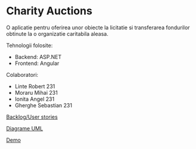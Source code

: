 # Charity Auctions

O aplicatie pentru oferirea unor obiecte la licitatie si transferarea fondurilor obtinute la o organizatie caritabila aleasa.

Tehnologii folosite:
- Backend: ASP.NET
- Frontend: Angular

Colaboratori:
- Linte Robert 231
- Moraru Mihai 231
- Ionita Angel 231
- Gherghe Sebastian 231

[Backlog/User stories](https://trello.com/b/QcorPdDt/mds-auctions)

[Diagrame UML](https://github.com/Angel1Ionita/charity-auctions/blob/master/Diagrame%20UML.pdf)

[Demo](https://www.youtube.com/watch?v=HjZrlBcov-4)


